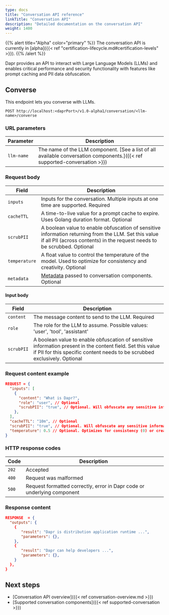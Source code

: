 ```yaml
---
type: docs
title: "Conversation API reference"
linkTitle: "Conversation API"
description: "Detailed documentation on the conversation API"
weight: 1400
---
```


{{% alert title="Alpha" color="primary" %}}
The conversation API is currently in [alpha]({{< ref "certification-lifecycle.md#certification-levels" >}}).
{{% /alert %}}

Dapr provides an API to interact with Large Language Models (LLMs) and enables critical performance and security functionality with features like prompt caching and PII data obfuscation.

## Converse

This endpoint lets you converse with LLMs.

```
POST http://localhost:<daprPort>/v1.0-alpha1/conversation/<llm-name>/converse
```

### URL parameters

| Parameter | Description |
| --------- | ----------- |
| `llm-name` | The name of the LLM component. [See a list of all available conversation components.]({{< ref supported-conversation >}})

### Request body

| Field | Description |
| --------- | ----------- |
| `inputs` | Inputs for the conversation. Multiple inputs at one time are supported. Required |
| `cacheTTL` | A time-to-live value for a prompt cache to expire. Uses Golang duration format. Optional |
| `scrubPII` | A boolean value to enable obfuscation of sensitive information returning from the LLM. Set this value if all PII (across contents) in the request needs to be scrubbed. Optional |
| `temperature` | A float value to control the temperature of the model. Used to optimize for consistency and creativity. Optional |
| `metadata` | [Metadata](#metadata) passed to conversation components. Optional |

#### Input body

| Field | Description |
| --------- | ----------- |
| `content` | The message content to send to the LLM. Required |
| `role` | The role for the LLM to assume. Possible values: 'user', 'tool', 'assistant' |
| `scrubPII` | A boolean value to enable obfuscation of sensitive information present in the content field. Set this value if PII for this specific content needs to be scrubbed exclusively. Optional |

### Request content example

```json
REQUEST = {
  "inputs": [
    {
      "content": "What is Dapr?",
      "role": "user", // Optional
      "scrubPII": "true", // Optional. Will obfuscate any sensitive information found in the content field
    },
  ],
  "cacheTTL": "10m", // Optional
  "scrubPII": "true", // Optional. Will obfuscate any sensitive information returning from the LLM
  "temperature": 0.5 // Optional. Optimizes for consistency (0) or creativity (1)
}
```

### HTTP response codes

Code | Description
---- | -----------
`202`  | Accepted
`400`  | Request was malformed
`500`  | Request formatted correctly, error in Dapr code or underlying component

### Response content

```json
RESPONSE  = {
  "outputs": {
    {
       "result": "Dapr is distribution application runtime ...",
       "parameters": {},
    },
    {
       "result": "Dapr can help developers ...",
       "parameters": {},
    }
  },
}
```

## Next steps

- [Conversation API overview]({{< ref conversation-overview.md >}})
- [Supported conversation components]({{< ref supported-conversation >}})
